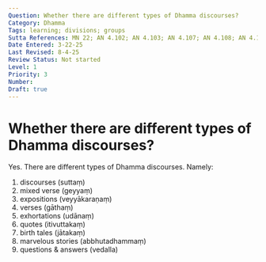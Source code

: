 ```yaml
---
Question: Whether there are different types of Dhamma discourses?
Category: Dhamma
Tags: learning; divisions; groups
Sutta References: MN 22; AN 4.102; AN 4.103; AN 4.107; AN 4.108; AN 4.191; AN 4.192; AN 5.73; AN 5.74; AN 5.75; AN 5.155
Date Entered: 3-22-25
Last Revised: 8-4-25
Review Status: Not started
Level: 1
Priority: 3
Number: 
Draft: true
---
```


# Whether there are different types of Dhamma discourses?

Yes. There are different types of Dhamma discourses. Namely:

1. discourses (suttaṃ)
2. mixed verse (geyyaṃ)
3. expositions (veyyākaraṇaṃ)
4. verses (gāthaṃ)
5. exhortations (udānaṃ)
6. quotes <!-- "thus said" is an unsatisfactory, though literal translation; I guess "what was heard" or "quotes" or "accounts" or "recounts" might be more fitting -->(itivuttakaṃ)
7. birth tales (jātakaṃ)
8. marvelous stories (abbhutadhammaṃ)
9. questions & answers (vedalla)
